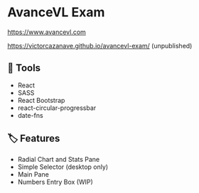 # AvanceVL Exam

https://www.avancevl.com

https://victorcazanave.github.io/avancevl-exam/ (unpublished)

## 🔧 Tools

- React
- SASS
- React Bootstrap
- react-circular-progressbar
- date-fns

## 🏷️ Features

- Radial Chart and Stats Pane
- Simple Selector (desktop only)
- Main Pane
- Numbers Entry Box (WIP)
